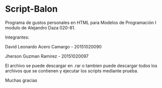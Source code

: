 # Script-Balon

Programa de gustos personales en HTML para Modelos de Programación I modulo de Alejandro Daza 020-81.

Integrantes:

David Leonardo Acero Camargo - 20151020090

Jherson Guzman Ramirez - 20151020097

El archivo se puede descargar en .rar o tambien puede descargar todos los archivos que se contienen y ejecutar los scripts mediante prueba.

Muchas gracias
